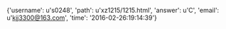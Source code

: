 {'username': u's0248', 'path': u'xz1215/1215.html', 'answer': u'C', 'email': u'kjj3300@163.com', 'time': '2016-02-26:19:14:39'}